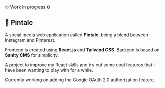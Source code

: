 ⚙️ Work in progress ⚙️

##  📌 Pintale

A social media web application called **Pintale**, being a blend between Instagram and Pinterest.

Frontend is created using **React.js** and **Tailwind CSS**. Backend is based on **Sanity CMS** for simplicity.

A project to improve my React skills and try out some cool features that I have been wanting to play with for a while.

Currently working on adding the Google OAuth 2.0 authorization feature.
